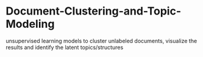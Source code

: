 # Document-Clustering-and-Topic-Modeling
unsupervised learning models to cluster unlabeled documents, visualize the results and identify the latent topics/structures

